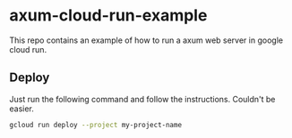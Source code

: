 # axum-cloud-run-example

This repo contains an example of how to run a axum web server in google cloud run.

## Deploy

Just run the following command and follow the instructions. Couldn't be easier.

```bash
gcloud run deploy --project my-project-name
```
